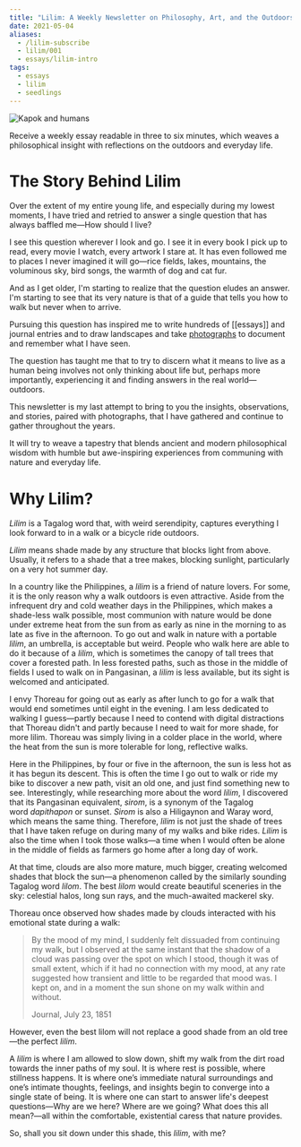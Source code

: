 ```yaml
---
title: "Lilim: A Weekly Newsletter on Philosophy, Art, and the Outdoors"
date: 2021-05-04
aliases:
  - /lilim-subscribe
  - lilim/001
  - essays/lilim-intro
tags:
  - essays
  - lilim
  - seedlings
---
```

![Kapok and humans](Kapok-and-Humans.jpg)

Receive a weekly essay readable in three to six minutes, which weaves a philosophical insight with reflections on the outdoors and everyday life.

# The Story Behind Lilim

Over the extent of my entire young life, and especially during my lowest moments, I have tried and retried to answer a single question that has always baffled me—How should I live?

I see this question wherever I look and go. I see it in every book I pick up to read, every movie I watch, every artwork I stare at. It has even followed me to places I never imagined it will go—rice fields, lakes, mountains, the voluminous sky, bird songs, the warmth of dog and cat fur.

And as I get older, I'm starting to realize that the question eludes an answer. I'm starting to see that its very nature is that of a guide that tells you how to walk but never when to arrive.

Pursuing this question has inspired me to write hundreds of [[essays]] and journal entries and to draw landscapes and take [photographs](https://www.instagram.com/vinceimbat) to document and remember what I have seen.

The question has taught me that to try to discern what it means to live as a human being involves not only thinking about life but, perhaps more importantly, experiencing it and finding answers in the real world—outdoors.

This newsletter is my last attempt to bring to you the insights, observations, and stories, paired with photographs, that I have gathered and continue to gather throughout the years.

It will try to weave a tapestry that blends ancient and modern philosophical wisdom with humble but awe-inspiring experiences from communing with nature and everyday life.

# Why Lilim?

_Lilim_ is a Tagalog word that, with weird serendipity, captures everything I look forward to in a walk or a bicycle ride outdoors.

_Lilim_ means shade made by any structure that blocks light from above. Usually, it refers to a shade that a tree makes, blocking sunlight, particularly on a very hot summer day.

In a country like the Philippines, a _lilim_ is a friend of nature lovers. For some, it is the only reason why a walk outdoors is even attractive. Aside from the infrequent dry and cold weather days in the Philippines, which makes a shade-less walk possible, most communion with nature would be done under extreme heat from the sun from as early as nine in the morning to as late as five in the afternoon. To go out and walk in nature with a portable _lilim_, an umbrella, is acceptable but weird. People who walk here are able to do it because of a _lilim_, which is sometimes the canopy of tall trees that cover a forested path. In less forested paths, such as those in the middle of fields I used to walk on in Pangasinan, a _lilim_ is less available, but its sight is welcomed and anticipated.

I envy Thoreau for going out as early as after lunch to go for a walk that would end sometimes until eight in the evening. I am less dedicated to walking I guess—partly because I need to contend with digital distractions that Thoreau didn't and partly because I need to wait for more shade, for more lilim. Thoreau was simply living in a colder place in the world, where the heat from the sun is more tolerable for long, reflective walks.

Here in the Philippines, by four or five in the afternoon, the sun is less hot as it has begun its descent. This is often the time I go out to walk or ride my bike to discover a new path, visit an old one, and just find something new to see. Interestingly, while researching more about the word _lilim_, I discovered that its Pangasinan equivalent, _sirom_, is a synonym of the Tagalog word _dapithapon_ or sunset. _Sirom_ is also a Hiligaynon and Waray word, which means the same thing. Therefore, _lilim_ is not just the shade of trees that I have taken refuge on during many of my walks and bike rides. _Lilim_ is also the time when I took those walks—a time when I would often be alone in the middle of fields as farmers go home after a long day of work.

At that time, clouds are also more mature, much bigger, creating welcomed shades that block the sun—a phenomenon called by the similarly sounding Tagalog word _lilom_. The best _lilom_ would create beautiful sceneries in the sky: celestial halos, long sun rays, and the much-awaited mackerel sky.

Thoreau once observed how shades made by clouds interacted with his emotional state during a walk:

> By the mood of my mind, I suddenly felt dissuaded from continuing my walk, but I observed at the same instant that the shadow of a cloud was passing over the spot on which I stood, though it was of small extent, which if it had no connection with my mood, at any rate suggested how transient and little to be regarded that mood was. I kept on, and in a moment the sun shone on my walk within and without.
>
> Journal, July 23, 1851

However, even the best lilom will not replace a good shade from an old tree—the perfect _lilim_.

A _lilim_ is where I am allowed to slow down, shift my walk from the dirt road towards the inner paths of my soul. It is where rest is possible, where stillness happens. It is where one’s immediate natural surroundings and one’s intimate thoughts, feelings, and insights begin to converge into a single state of being. It is where one can start to answer life's deepest questions—Why are we here? Where are we going? What does this all mean?—all within the comfortable, existential caress that nature provides.

So, shall you sit down under this shade, this _lilim_, with me?